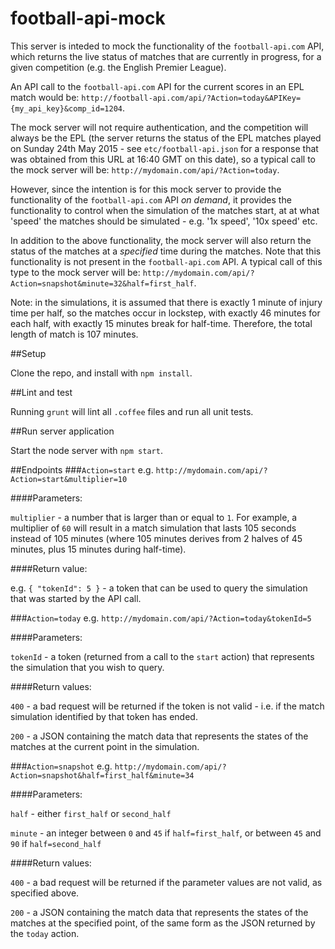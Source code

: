 football-api-mock
=================

This server is inteded to mock the functionality of the `football-api.com` API, which returns the live status of
matches that are currently in progress, for a given competition (e.g. the English Premier League).

An API call to the `football-api.com` API for the current scores in an EPL match would be:
`http://football-api.com/api/?Action=today&APIKey={my_api_key}&comp_id=1204`.

The mock server will not require authentication, and the competition will always be the EPL (the server returns
the status of the EPL matches played on Sunday 24th May 2015 - see `etc/football-api.json` for a response that was obtained from this URL
at 16:40 GMT on this date), so a typical call to the mock server will be:
`http://mydomain.com/api/?Action=today`.

However, since the intention is for this mock server to provide the functionality of the `football-api.com` API
*on demand*, it provides the functionality to control when the simulation of the matches start, at at what 'speed' the matches should
be simulated - e.g. '1x speed', '10x speed' etc.

In addition to the above functionality, the mock server will also return the status of the matches at a *specified*
time during the matches. Note that this functionality is not present in the `football-api.com` API. A typical call of this type to
the mock server will be:
`http://mydomain.com/api/?Action=snapshot&minute=32&half=first_half`.

Note: in the simulations, it is assumed that there is exactly 1 minute of injury time per half, so the matches occur in lockstep, with exactly
46 minutes for each half, with exactly 15 minutes break for half-time. Therefore, the total length of match is 107 minutes.

##Setup

Clone the repo, and install with `npm install`.

##Lint and test

Running `grunt` will lint all `.coffee` files and run all unit tests.

##Run server application

Start the node server with `npm start`.

##Endpoints
###`Action=start`
e.g. `http://mydomain.com/api/?Action=start&multiplier=10`

####Parameters:

`multiplier` - a number that is larger than or equal to `1`. For example, a multiplier of `60` will result in a match simulation that
lasts 105 seconds instead of 105 minutes (where 105 minutes derives from 2 halves of 45 minutes, plus 15 minutes during half-time).

####Return value:

e.g. `{ "tokenId": 5 }` - a token that can be used to query the simulation that was started by the API call.

###`Action=today`
e.g. `http://mydomain.com/api/?Action=today&tokenId=5`

####Parameters:

`tokenId` - a token (returned from a call to the `start` action) that represents the simulation that you wish to query.

####Return values:

`400` - a bad request will be returned if the token is not valid - i.e. if the match simulation identified by that token has ended.

`200` - a JSON containing the match data that represents the states of the matches at the current point in the simulation.

###`Action=snapshot`
e.g. `http://mydomain.com/api/?Action=snapshot&half=first_half&minute=34`

####Parameters:

`half` - either `first_half` or `second_half`

`minute` - an integer between `0` and `45` if `half=first_half`, or between `45` and `90` if `half=second_half`

####Return values:

`400` - a bad request will be returned if the parameter values are not valid, as specified above.

`200` - a JSON containing the match data that represents the states of the matches at the specified point, of the same form as
the JSON returned by the `today` action.

